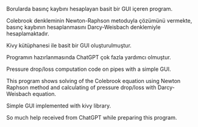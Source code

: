  Borularda basınç kaybını hesaplayan basit bir GUI içeren program.

 Colebrook denkleminin Newton-Raphson metoduyla çözümünü vermekte, basınç kaybının hesaplanmasını Darcy-Weisbach denklemiyle hesaplamaktadır.

 Kivy kütüphanesi ile basit bir GUI oluşturulmuştur.

 Programın hazırlanmasında ChatGPT çok fazla yardımcı olmuştur.

 Pressure drop/loss computation code on pipes with a simple GUI. 
 
 This program shows solving of the Colebrook equation using Newton Raphson method and calculating of pressure drop/loss with Darcy-Weisbach equation.
 
 Simple GUI implemented with kivy library.
 
 So much help received from ChatGPT while preparing this program. 
